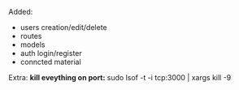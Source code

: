Added:
- users creation/edit/delete
- routes
- models
- auth login/register
- conncted material


Extra:
**kill eveything on port:**
sudo lsof -t -i tcp:3000 | xargs kill -9
